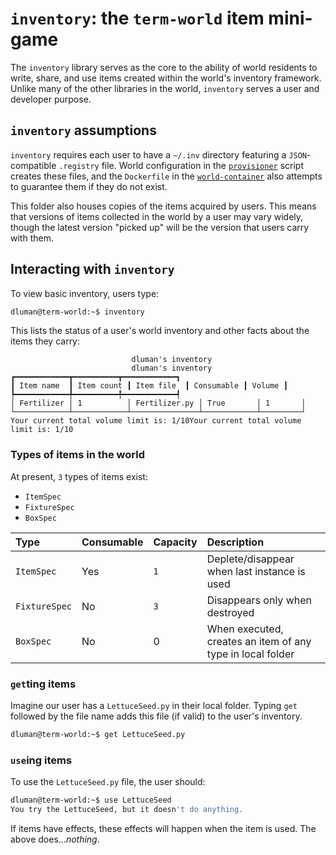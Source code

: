 # `inventory`: the `term-world` item mini-game

The `inventory` library serves as the core to the ability of world residents to write, share, and use
items created within the world's inventory framework. Unlike many of the other libraries in the world,
`inventory` serves a user and developer purpose. 

## `inventory` assumptions

`inventory` requires each user to have a `~/.inv` directory featuring a `JSON`-compatible `.registry`
file. World configuration in the [`provisioner`](https://github.com/term-world/world-configure) script
creates these files, and the `Dockerfile` in the [`world-container`](https://github.com/term-world/world-container)
also attempts to guarantee them if they do not exist.

This folder also houses copies of the items acquired by users. This means that versions of items
collected in the world by a user may vary widely, though the latest version "picked up" will be the version
that users carry with them.

## Interacting with `inventory`

To view basic inventory, users type:

```bash
dluman@term-world:~$ inventory
```

This lists the status of a user's world inventory and other facts about the items they carry:

```
                           dluman's inventory
                           dluman's inventory
┏━━━━━━━━━━━━┳━━━━━━━━━━┳━━━━━━━━━━━━┓
┃ Item name  ┃ Item count ┃ Item file  ┃ Consumable ┃ Volume ┃
┡━━━━━━━━━━━━╇━━━━━━━━━━╇━━━━━━━━━━━━┩
│ Fertilizer │ 1          │ Fertilizer.py │ True       │ 1       │
└────────────┴────────────┴───────────────┴────────────┴─────────┘
Your current total volume limit is: 1/10Your current total volume limit is: 1/10
```

### Types of items in the world

At present, `3` types of items exist:

* `ItemSpec`
* `FixtureSpec`
* `BoxSpec`

|Type |Consumable |Capacity |Description |
|:----|:----------|:--------|:-----------|
|`ItemSpec` |Yes |`1` |Deplete/disappear when last instance is used |
|`FixtureSpec`|No |`3`|Disappears only when destroyed |
|`BoxSpec`|No |0 |When executed, creates an item of any type in local folder

### `get`ting items

Imagine our user has a `LettuceSeed.py` in their local folder. Typing `get` followed by the file name
adds this file (if valid) to the user's inventory.

```bash
dluman@term-world:~$ get LettuceSeed.py
```

### `use`ing items

To use the `LettuceSeed.py` file, the user should:

```bash
dluman@term-world:~$ use LettuceSeed
You try the LettuceSeed, but it doesn't do anything.
```

If items have effects, these effects will happen when the item is used. The above does..._nothing_.
